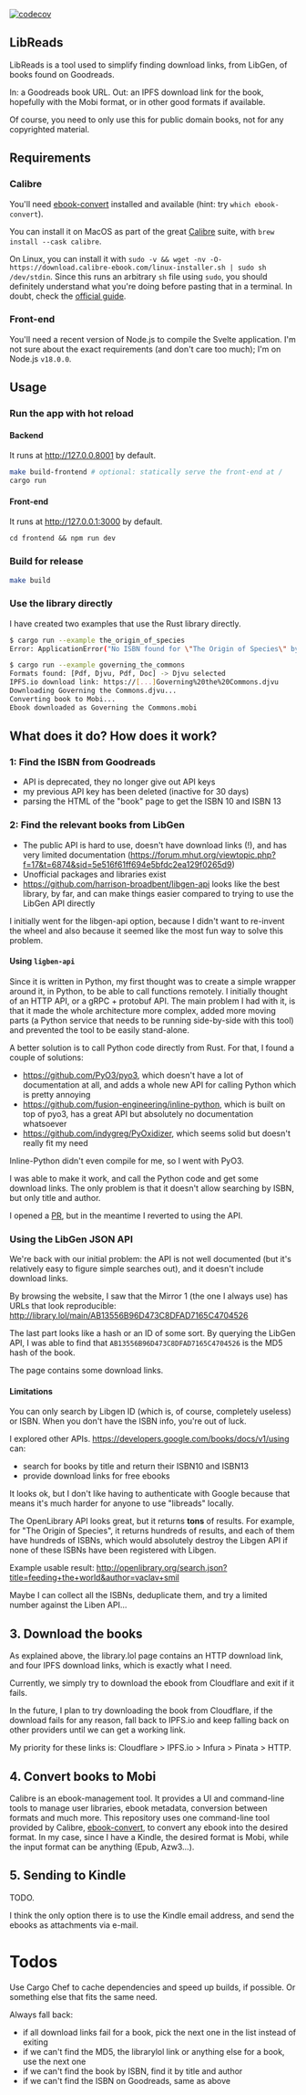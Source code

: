 [![codecov](https://codecov.io/gh/tsauvajon/libreads/branch/master/graph/badge.svg?token=dmbsZKZho2)](https://codecov.io/gh/tsauvajon/libreads)

## LibReads

LibReads is a tool used to simplify finding download links, from LibGen, of books found on Goodreads.

In: a Goodreads book URL.
Out: an IPFS download link for the book, hopefully with the Mobi format, or in other good formats
if available.

Of course, you need to only use this for public domain books, not for any copyrighted material.

## Requirements

### Calibre

You'll need [ebook-convert](https://manual.calibre-ebook.com/generated/en/ebook-convert.html) installed
and available (hint: try `which ebook-convert`).

You can install it on MacOS as part of the great [Calibre](https://calibre-ebook.com/) suite,
with `brew install --cask calibre`.

On Linux, you can install it with `sudo -v && wget -nv -O- https://download.calibre-ebook.com/linux-installer.sh | sudo sh /dev/stdin`. Since this runs an arbitrary `sh` file using `sudo`, you should definitely understand what you're doing before pasting that in a terminal. In doubt, check the [official guide](https://calibre-ebook.com/download_linux).

### Front-end

You'll need a recent version of Node.js to compile the Svelte application.
I'm not sure about the exact requirements (and don't care too much); I'm
on Node.js `v18.0.0`.

## Usage

### Run the app with hot reload

#### Backend

It runs at http://127.0.0.8001 by default.
```sh
make build-frontend # optional: statically serve the front-end at /
cargo run
```

#### Front-end

It runs at http://127.0.0.1:3000 by default.
```
cd frontend && npm run dev
```

### Build for release

```sh
make build
```

### Use the library directly

I have created two examples that use the Rust library directly.

```sh
$ cargo run --example the_origin_of_species
Error: ApplicationError("No ISBN found for \"The Origin of Species\" by Charles Darwin")

$ cargo run --example governing_the_commons
Formats found: [Pdf, Djvu, Pdf, Doc] -> Djvu selected
IPFS.io download link: https://[...]Governing%20the%20Commons.djvu
Downloading Governing the Commons.djvu...
Converting book to Mobi...
Ebook downloaded as Governing the Commons.mobi
```

## What does it do? How does it work?

### 1: Find the ISBN from Goodreads

- API is deprecated, they no longer give out API keys
- my previous API key has been deleted (inactive for 30 days)
- parsing the HTML of the "book" page to get the ISBN 10 and ISBN 13

### 2: Find the relevant books from LibGen

- The public API is hard to use, doesn't have download links (!), and has very limited documentation (https://forum.mhut.org/viewtopic.php?f=17&t=6874&sid=5e516f61ff694e5bfdc2ea129f0265d9)
- Unofficial packages and libraries exist
- https://github.com/harrison-broadbent/libgen-api looks like the best library, by far, and can make things easier compared to trying to use the LibGen API directly

I initially went for the libgen-api option, because I didn't want to re-invent the wheel and also because it seemed like the most fun way to solve this problem.

#### Using `ligben-api`

Since it is written in Python, my first thought was to create a simple wrapper around it, in Python, to be able to call functions remotely.
I initially thought of an HTTP API, or a gRPC + protobuf API.
The main problem I had with it, is that it made the whole architecture more
complex, added more moving parts (a Python service that needs to be running
side-by-side with this tool) and prevented the tool to be easily stand-alone.

A better solution is to call Python code directly from Rust.
For that, I found a couple of solutions:
- https://github.com/PyO3/pyo3, which doesn't have a lot of documentation at all, and adds a whole new API for calling Python which is pretty annoying
- https://github.com/fusion-engineering/inline-python, which is built on top of pyo3, has a great API but absolutely no documentation whatsoever
- https://github.com/indygreg/PyOxidizer, which seems solid but doesn't really fit my need

Inline-Python didn't even compile for me, so I went with PyO3.

I was able to make it work, and call the Python code and get some download links.
The only problem is that it doesn't allow searching by ISBN, but only title and author.

I opened a [PR](https://github.com/harrison-broadbent/libgen-api/pull/26), but in the meantime
I reverted to using the API.

### Using the LibGen JSON API

We're back with our initial problem: the API is not well documented (but it's relatively easy
to figure simple searches out), and it doesn't include download links.

By browsing the website, I saw that the Mirror 1 (the one I always use) has URLs
that look reproducible:
http://library.lol/main/AB13556B96D473C8DFAD7165C4704526

The last part looks like a hash or an ID of some sort. By querying the LibGen API,
I was able to find that `AB13556B96D473C8DFAD7165C4704526` is the MD5 hash of the book.

The page contains some download links.

#### Limitations

You can only search by Libgen ID (which is, of course, completely useless) or ISBN. When
you don't have the ISBN info, you're out of luck.

I explored other APIs.
https://developers.google.com/books/docs/v1/using can:
- search for books by title and return their ISBN10 and ISBN13
- provide download links for free ebooks

It looks ok, but I
don't like having to authenticate with Google because that means it's much harder for
anyone to use "libreads" locally.


The OpenLibrary API looks great, but it returns **tons** of results. For example,
for "The Origin of Species", it returns hundreds of results, and each of them
have hundreds of ISBNs, which would absolutely destroy the Libgen API if none
of these ISBNs have been registered with Libgen.

Example usable result: http://openlibrary.org/search.json?title=feeding+the+world&author=vaclav+smil

Maybe I can collect all the ISBNs, deduplicate them, and try a limited number
against the Liben API...

## 3. Download the books

As explained above, the library.lol page contains an HTTP download link, and
four IPFS download links, which is exactly what I need.

Currently, we simply try to download the ebook from Cloudflare and exit if it fails.

In the future, I plan to try downloading the book from Cloudflare, if the download fails
for any reason, fall back to IPFS.io and keep falling back on other providers until
we can get a working link.

My priority for these links is:
Cloudflare > IPFS.io > Infura > Pinata > HTTP.

## 4. Convert books to Mobi

Calibre is an ebook-management tool. It provides a UI and command-line tools to manage
user libraries, ebook metadata, conversion between formats and much more.
This repository uses one command-line tool provided by Calibre,
[ebook-convert](https://manual.calibre-ebook.com/generated/en/ebook-convert.html#mobi-output-options),
to convert any ebook into the desired format. In my case, since I have a Kindle,
the desired format is Mobi, while the input format can be anything (Epub, Azw3...).

## 5. Sending to Kindle

TODO.

I think the only option there is to use the Kindle email address, and send the ebooks
as attachments via e-mail.


# Todos

Use Cargo Chef to cache dependencies and speed up builds, if possible. Or something else
that fits the same need.

Always fall back:
- if all download links fail for a book, pick the next one in the list instead of exiting
- if we can't find the MD5, the librarylol link or anything else for a book, use the next one
- if we can't find the book by ISBN, find it by title and author
- if we can't find the ISBN on Goodreads, same as above
